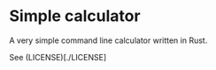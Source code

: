 # Simple calculator

A very simple command line calculator written in Rust.

See (LICENSE)[./LICENSE]


